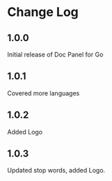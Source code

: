 # Change Log

## 1.0.0

Initial release of Doc Panel for Go

## 1.0.1

Covered more languages

## 1.0.2

Added Logo

## 1.0.3

Updated stop words, added Logo.